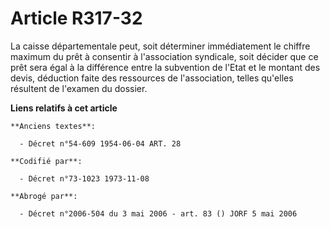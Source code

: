 # Article R317-32

La caisse départementale peut, soit déterminer immédiatement le chiffre maximum du prêt à consentir à l'association
syndicale, soit décider que ce prêt sera égal à la différence entre la subvention de l'Etat et le montant des devis,
déduction faite des ressources de l'association, telles qu'elles résultent de l'examen du dossier.

**Liens relatifs à cet article**

	**Anciens textes**:

	  - Décret n°54-609 1954-06-04 ART. 28

	**Codifié par**:

	  - Décret n°73-1023 1973-11-08

	**Abrogé par**:

	  - Décret n°2006-504 du 3 mai 2006 - art. 83 () JORF 5 mai 2006
